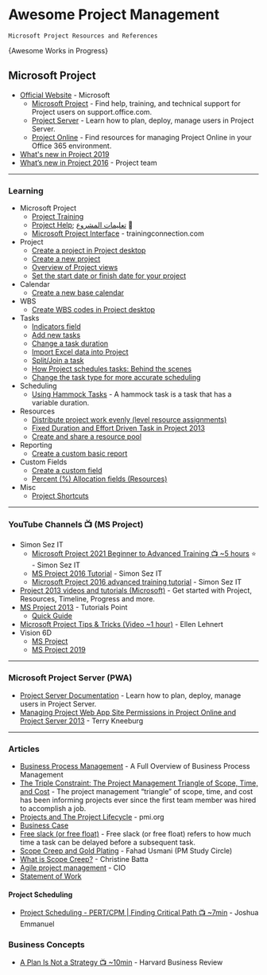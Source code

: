 # Awesome Project Management
`Microsoft Project Resources and References`

{Awesome Works in Progress}

## Microsoft Project
* [Official Website](https://products.office.com/en-us/project/project-and-portfolio-management-software) - Microsoft
  * [Microsoft Project](https://support.office.com/project) - Find help, training, and technical support for Project users on support.office.com.
  * [Project Server](https://docs.microsoft.com/en-us/Project/project-server-2013-and-2016) - Learn how to plan, deploy, manage users in Project Server.
  * [Project Online](https://docs.microsoft.com/projectonline/project-online) - Find resources for managing Project Online in your Office 365 environment.
* [What's new in Project 2019](https://support.office.com/en-us/article/what-s-new-in-project-2019-6be41c8a-c4b2-409a-9ef7-d250377ad3b7)
* [What’s new in Project 2016](https://www.microsoft.com/en-us/microsoft-365/blog/2015/09/30/whats-new-in-project-2016/) - Project team


-----
### Learning

* Microsoft Project
  - [Project Training](https://support.office.com/en-ie/article/project-training-63f1db89-1ee0-4113-bedc-03fc5ec6223a)
  - [Project Help](https://support.microsoft.com/en-us/office/project-help-afac1e38-1219-4a88-bd22-81534778d528); [تعليمات المشروع](https://support.microsoft.com/ar-sa/topic/%D8%AA%D8%B9%D9%84%D9%8A%D9%85%D8%A7%D8%AA-%D8%A7%D9%84%D9%85%D8%B4%D8%B1%D9%88%D8%B9-afac1e38-1219-4a88-bd22-81534778d528) 🌟
  - [Microsoft Project Interface](https://www.trainingconnection.com/project/lessons/interface.php) - trainingconnection.com
* Project
  - [Create a project in Project desktop](https://support.microsoft.com/en-us/office/create-a-project-in-project-desktop-783c8570-0111-4142-af80-989aabfe29af)
  - [Create a new project](https://support.microsoft.com/en-us/office/create-a-new-project-e9432a19-1081-4b47-ab6b-4d91fc036360)
  - [Overview of Project views](https://support.microsoft.com/en-us/office/overview-of-project-views-6cb1dbcd-5cd5-4cc2-a878-aa365564266d)
  - [Set the start date or finish date for your project](https://support.microsoft.com/en-us/office/set-the-start-date-or-finish-date-for-your-project-in-project-desktop-486b5f04-e647-40d9-8298-ba42613ae6d4)
* Calendar
  - [Create a new base calendar](https://support.office.com/en-us/article/create-a-new-base-calendar-674cb99d-f2b0-4e85-b07e-84105d540dcb)
* WBS
  - [Create WBS codes in Project desktop](https://support.microsoft.com/en-au/office/create-wbs-codes-in-project-desktop-bb6a61aa-debd-4e38-8c04-8e2c1ae3cbda)
* Tasks
  - [Indicators field](https://support.microsoft.com/en-us/office/indicators-field-414e1168-ee9d-414c-b1fc-7520629a2739)
  - [Add new tasks](https://support.office.com/en-us/article/add-new-tasks-6990803e-d0c7-48aa-94c9-ef14387f6792)
  - [Change a task duration](https://support.office.com/en-us/article/change-a-task-duration-0c551218-e543-4a5a-80f5-363c5c7c4e49)
  - [Import Excel data into Project](https://support.office.com/en-us/article/import-excel-data-into-project-cb3fb91a-ad05-4506-b0af-8aa8b2247119)
  - [Split/Join a task](https://support.office.com/en-us/article/split-a-task-20c8581b-6266-45e3-af54-cc7c3b10deca)
  - [How Project schedules tasks: Behind the scenes](https://support.office.com/en-us/article/how-project-schedules-tasks-behind-the-scenes-df3431ab-8d8a-4047-afc6-a87b547dbac0)
  - [Change the task type for more accurate scheduling](https://support.office.com/en-us/article/change-the-task-type-for-more-accurate-scheduling-b0b969ad-45bc-4e9e-8967-435587548a72)
* Scheduling
  - [Using Hammock Tasks](https://www.mpug.com/articles/dos-and-donts-using-hammock-tasks/) - A hammock task is a task that has a variable duration. 
* Resources
  - [Distribute project work evenly (level resource assignments)](https://support.office.com/en-us/article/distribute-project-work-evenly-level-resource-assignments-59ee715d-4446-42c9-8756-4ea2a5a7e4a0)
  - [Fixed Duration and Effort Driven Task in Project 2013](https://www.mpug.com/articles/fixed-duration-and-effort-driven-task-in-project-2013/)
  - [Create and share a resource pool](https://support.office.com/en-gb/article/create-and-share-a-resource-pool-64a2416e-b811-4ddf-b039-e0347e233581)
* Reporting
   - [Create a custom basic report](https://support.office.com/en-us/article/create-a-custom-basic-report-3f6f36be-da79-4142-8548-1a6812de1326)
* Custom Fields
   - [Create a custom field](https://support.office.com/en-us/article/create-a-custom-field-839d206f-b314-48f5-aa06-79140db93b94)
   - [Percent (%) Allocation fields (Resources)](https://support.office.com/en-us/article/percent-allocation-fields-b8d25634-1bf4-4d29-b568-7f637f37a46f)
* Misc
  - [Project Shortcuts](https://blogs.msdn.microsoft.com/project/2008/08/08/project-shortcuts/)
  
-----
### YouTube Channels :tv: (MS Project)
* Simon Sez IT
  - [Microsoft Project 2021 Beginner to Advanced Training 📺 ~5 hours](https://www.youtube.com/watch?v=Ss3WMhTDM5U) ⭐ - Simon Sez IT
  - [MS Project 2016 Tutorial](https://www.youtube.com/watch?v=6CpDz7fzMmo&list=PLzj7TwUeMQ3gEx7_OYMI-PM_2ofCiVSq9) - Simon Sez IT
  - [Microsoft Project 2016 advanced training tutorial](https://www.youtube.com/watch?v=k8xixFtwv8E&list=PLzj7TwUeMQ3ijsaeOSiLehF1bquXCxmHv) - Simon Sez IT
* [Project 2013 videos and tutorials (Microsoft)](https://support.office.com/en-ie/article/project-2013-videos-and-tutorials-af7d1e17-5fa7-421f-a452-9bbe2cd7b082) - Get started with Project, Resources, Timeline, Progress and more.
* [MS Project 2013](https://www.youtube.com/watch?v=AgEIcyvnsCE&list=PLWPirh4EWFpFQimHjZvhuAN4GF6XYC-qM) - Tutorials Point
   * [Quick Guide](https://www.tutorialspoint.com/ms_project/ms_project_quick_guide.htm)
* [Microsoft Project Tips & Tricks (Video ~1 hour)](https://www.youtube.com/watch?v=kh5tAIWRXIs) - Ellen Lehnert
* Vision 6D
  * [MS Project](https://www.youtube.com/watch?v=fmjQlVssDp4&list=PL5t0n9TgavtkaYbi6fSg4p_TT6ZC50wxT)
  * [MS Project 2019](https://www.youtube.com/watch?v=A-yPSJGY-_Y&list=PL5t0n9TgavtkeOE_pP3POh317VI-hJoN_)

-----
### Microsoft Project Server (PWA)
* [Project Server Documentation](https://docs.microsoft.com/en-us/project/project-server-2013-and-2016) - Learn how to plan, deploy, manage users in Project Server.
* [Managing Project Web App Site Permissions in Project Online and Project Server 2013](https://www.mpug.com/articles/managing-project-web-app-site-permissions-project-online-project-server-2013/) - Terry Kneeburg

-----
### Articles
* [Business Process Management](https://kissflow.com/bpm/business-process-management-overview/) - A Full Overview of Business Process Management
* [The Triple Constraint: The Project Management Triangle of Scope, Time, and Cost](https://www.smartsheet.com/triple-constraint-triangle-theory) - The project management “triangle” of scope, time, and cost has been informing projects ever since the first team member was hired to accomplish a job. 
* [Projects and The Project Lifecycle](https://www.pmi.org/about/what-is-a-project) - pmi.org
* [Business Case](https://www.projectmanager.com/blog/project-management/how-to-write-a-business-case)
* [Free slack (or free float)](https://www.wrike.com/project-management-guide/faq/what-is-free-slack-in-project-management/) - Free slack (or free float) refers to how much time a task can be delayed before a subsequent task.
* [Scope Creep and Gold Plating](https://pmstudycircle.com/2012/09/scope-creep-and-gold-plating-in-project-management/) - Fahad Usmani (PM Study Circle)
* [What is Scope Creep?](http://www.brandcalling.com/our-blog/lessons_in_scope_creep_confronting_the_beast) - Christine Batta
* [Agile project management](https://www.cio.com/article/3156998/agile-project-management-a-beginners-guide.html) - CIO
* [Statement of Work](https://www.projectmanager.com/blog/statement-work-definition-examples)
  
#### Project Scheduling
* [Project Scheduling - PERT/CPM | Finding Critical Path 📺 ~7min](https://www.youtube.com/watch?v=-TDh-5n90vk) - Joshua Emmanuel

### Business Concepts
* [A Plan Is Not a Strategy 📺 ~10min](https://www.youtube.com/watch?v=iuYlGRnC7J8) - Harvard Business Review
